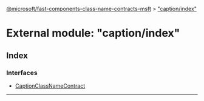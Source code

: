 [@microsoft/fast-components-class-name-contracts-msft](../README.md) > ["caption/index"](../modules/_caption_index_.md)

# External module: "caption/index"

## Index

### Interfaces

* [CaptionClassNameContract](../interfaces/_caption_index_.captionclassnamecontract.md)

---

